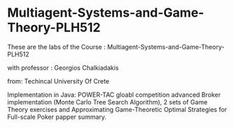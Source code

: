 # Multiagent-Systems-and-Game-Theory-PLH512
These are the labs of the Course : Multiagent-Systems-and-Game-Theory-PLH512 

with professor : Georgios Chalkiadakis 

from: Techincal University Of Crete 

Implementation in Java: POWER-TAC gloabl competition advanced Broker implementation (Monte Carlo Tree Search Algorithm), 
2 sets of Game Theory exercises and Approximating Game-Theoretic Optimal Strategies for Full-scale Poker papper summary.
